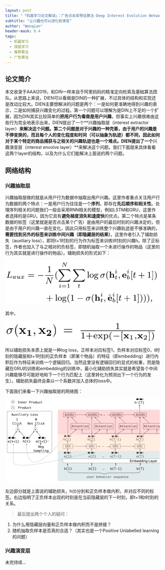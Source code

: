 ```yaml
---
layout: post
title: "「机器学习论文解读」：广告点击率预估算法-Deep Interest Evolution Network"
subtitle: "让兴趣也可以进化和演变"
author: "Wenqian"
header-mask: 0.4
tags:
  - 机器学习
  - 深度学习
  - 推荐算法
  - 广告算法
---
```


## 论文简介
本文收录于AAAI2019，和DIN一样来自于阿里妈妈的精准定向检索及基础算法团队。从思路上来说，DIEN可以看做是DIN的一种扩展，不过具体的结构和实现还是改动比较大。DIEN主要想解决的问题是两个：一是如何更准确地得到兴趣的表示，二是如何捕获兴趣变化的过程。第一个问题可以理解为是DIN上不足的一个扩展，因为DIN其实比较简单的**把用户行为看做是用户兴趣**，但事实上兴趣很难由这些行为完全地表示出来，DIEN提出了一个**兴趣抽取层（interest extractor layer）**来解决这个问题。第二个问题是对于兴趣的一种完善，由于用户的兴趣是不停变换的，而且每个人的变化程度和时间（可以抽象为轨迹）都不同，因此如何对于某个特定的商品捕获与之相关的兴趣轨迹也是一个难点。DIEN提出了一个**兴趣演变层（interest envolve layer）**来解决这个问题。我们下面就来具体看看这两个layer的结构，以及为什么它们能解决上面说的两个问题。

## 网络结构
### 兴趣抽取层
兴趣抽取层做的就是从用户行为数据中抽取出用户兴趣。这里作者重点关注用户行为数据的两个特点：一是用户行为往往是一个**序列**，即存在**先后顺序和相关性**。处理序列相关的问题我们一般会采用RNN相关的模型，例如LSTM和GRU，这里作者选择的是GRU，因为它具有**避免梯度消失和速度快**的优点。第二个特点是某条数据的标签（这里就是是否点击某个广告）是由用户的最后时刻的兴趣决定的，但是由于用户的兴趣一直在变化，因此只用标签来训练整个兴趣轨迹是不够准确的，**需要找到另外的标签来训练中间兴趣（即隐藏层的结果）**。这里作者引入了辅助损失（auxiliary loss），即将t+1时刻的行为作为标签来训练t时刻的兴趣h。除了正标签，作者也加入了与之相对的负标签，即随机抽取一个未进行操作的物品（这里的行为其实就是进行操作的物品）。辅助损失的形式如下：

![img](/img/in-post/papers/dien/formula.png)

其中，

![img](/img/in-post/papers/dien/sigmoid.png)

所以辅助损失本质上就是一种log loss，正样本对应标签1，负样本对应标签0，t时刻的隐藏层和t+1时刻的正负样本（即某个物品）的特征（即embedding）进行内积后作为特征来训练一个逻辑回归。当然这里没有逻辑回归的显式的权重，而是隐藏在GRU的训练和embedding的训练中，最小化辅助损失其实就是希望各个中间兴趣能够尽可能好地和下一个行为匹配上（这里转化为预测出下一个行为的发生）。辅助损失最终会乘以一个系数并加入总体的loss中。

下面我们来看一下兴趣抽取层的网络图：

![img](/img/in-post/papers/dien/iel.png)

左边部分就是上面说的辅助损失，h(t)分别和正负样本做内积，并对应不同的标签。右边指明了正负样本出现的时刻是在当前隐藏层的下一时刻，即t+1和t时刻的关系。

> 最后提出两个个人的疑问：
1. 为什么用隐藏层向量和正负样本做内积而不是拼接？
2. 随机抽取负样本是否真的合适？（其实也是一个Positive Unlabelled learning的问题）

### 兴趣演变层

未完待续...
